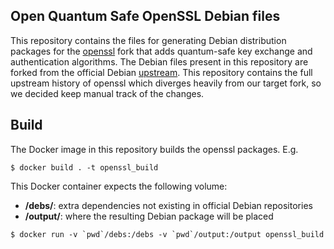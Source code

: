 ## Open Quantum Safe OpenSSL Debian files
This repository contains the files for generating Debian distribution packages for the [openssl](https://github.com/open-quantum-safe/openssl) fork that adds quantum-safe key exchange and authentication algorithms.
The Debian files present in this repository are forked from the official Debian [upstream](https://salsa.debian.org/debian/openssl/). This repository contains the full upstream history of openssl which diverges heavily from our target fork, so we decided keep manual track of the changes.

## Build
The Docker image in this repository builds the openssl packages. E.g.
```shell
$ docker build . -t openssl_build
```
This Docker container expects the following volume:
  - **/debs/**: extra dependencies not existing in official Debian repositories
  - **/output/**: where the resulting Debian package will be placed
```shell
$ docker run -v `pwd`/debs:/debs -v `pwd`/output:/output openssl_build
```
